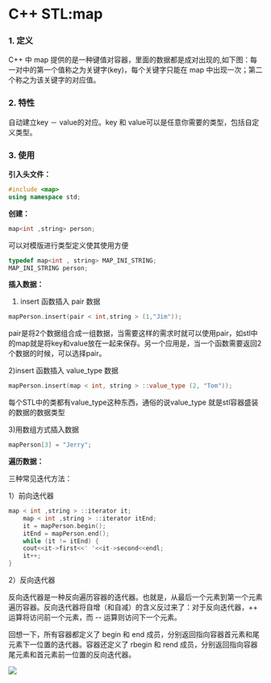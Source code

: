 # C++ STL:map

### 1. 定义

C++ 中 map 提供的是一种键值对容器，里面的数据都是成对出现的,如下图：每一对中的第一个值称之为关键字(key)，每个关键字只能在 map 中出现一次；第二个称之为该关键字的对应值。

### 2. 特性

自动建立key － value的对应。key 和 value可以是任意你需要的类型，包括自定义类型。

### 3. 使用

**引入头文件：**

```c++
#include <map>
using namespace std;
```

**创建：**

```c++
map<int ,string> person;
```

可以对模版进行类型定义使其使用方便

```c++
typedef map<int , string> MAP_INI_STRING;
MAP_INI_STRING person;
```

**插入数据：**

1) insert 函数插入 pair 数据

```c++
mapPerson.insert(pair < int,string > (1,"Jim"));
```

pair是将2个数据组合成一组数据，当需要这样的需求时就可以使用pair，如stl中的map就是将key和value放在一起来保存。另一个应用是，当一个函数需要返回2个数据的时候，可以选择pair。 

2)insert 函数插入 value_type 数据

```c++
mapPerson.insert(map < int, string > ::value_type (2, "Tom"));
```

每个STL中的类都有value_type这种东西，通俗的说value_type 就是stl容器盛装的数据的数据类型

3)用数组方式插入数据

```c++
mapPerson[3] = "Jerry";
```

**遍历数据：**

三种常见迭代方法：

1）前向迭代器

```c++
map < int ,string > ::iterator it;
    map < int ,string > ::iterator itEnd;
    it = mapPerson.begin();
    itEnd = mapPerson.end();
    while (it != itEnd) {
	cout<<it->first<<' '<<it->second<<endl;  
	it++;
}
```

2）反向迭代器

反向迭代器是一种反向遍历容器的迭代器。也就是，从最后一个元素到第一个元素遍历容器。反向迭代器将自增（和自减）的含义反过来了：对于反向迭代器，++ 运算将访问前一个元素，而 -- 运算则访问下一个元素。

回想一下，所有容器都定义了 begin 和 end 成员，分别返回指向容器首元素和尾元素下一位置的迭代器。容器还定义了 rbegin 和 rend 成员，分别返回指向容器尾元素和首元素前一位置的反向迭代器。

![](F:\大四\复试\algorithmNotes\pictures\1.jpg)





